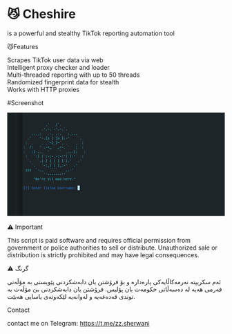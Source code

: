 # 😼 Cheshire

 is a powerful and stealthy TikTok reporting automation tool 


😼Features

 Scrapes TikTok user data via web  
Intelligent proxy checker and loader  
Multi-threaded reporting with up to 50 threads  
Randomized fingerprint data for stealth  
Works with HTTP proxies 



#Screenshot

![Cheshire Screenshot](https://github.com/ss900001/cheshire_ops-TikTok-Reporter/raw/main/Screenshot%20from%202025-05-22%2018-31-45.png)

⚠️ Important 

This script is paid software and requires official permission from government or police authorities to sell or distribute. Unauthorized sale or distribution is strictly prohibited and may have legal consequences.


⚠️  گرنگ


ئەم سکریپتە نەرمەکاڵایەکی پارەدارە و بۆ فرۆشتن یان دابەشکردنی پێویستی بە مۆڵەتی فەرمی هەیە لە دەسەڵاتی حکومەت یان پۆلیس. فرۆشتن یان دابەشکردنی بێ مۆڵەت بە توندی قەدەغەیە و لەوانەیە لێکەوتەی یاسایی هەبێت.

Contact

 contact me on Telegram:
 https://t.me/zz.sherwani




